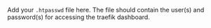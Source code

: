 Add your `.htpasswd` file here.
The file should contain the user(s) and password(s) for accessing the traefik dashboard.